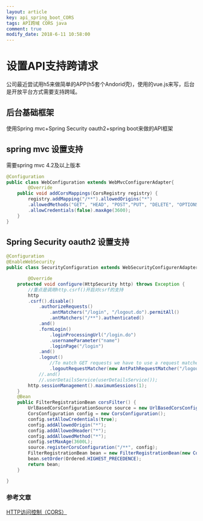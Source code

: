 ```yaml
---
layout: article
key: api_spring_boot_CORS
tags: API跨域 CORS java
comment: true
modify_date: 2018-6-11 10:58:00
---
```

设置API支持跨请求
===========
公司最近尝试用h5来做简单的APP(h5套个Andorid壳)，使用的vue.js来写，后台是开放平台方式需要支持跨域。
## 后台基础框架
使用Spring mvc+Spring Security oauth2+spring boot来做的API框架
## spring mvc 设置支持
需要spring mvc 4.2及以上版本
``` java
@Configuration
public class WebConfiguration extends WebMvcConfigurerAdapter{
        @Override
    public void addCorsMappings(CorsRegistry registry) {
        registry.addMapping("/**").allowedOrigins("*")
        .allowedMethods("GET", "HEAD", "POST","PUT", "DELETE", "OPTIONS")
        .allowCredentials(false).maxAge(3600);
    }
}
```
## Spring Security oauth2 设置支持
``` java
@Configuration
@EnableWebSecurity
public class SecurityConfiguration extends WebSecurityConfigurerAdapter {

        @Override
    protected void configure(HttpSecurity http) throws Exception {
        //重点是调用http.csrf()开启对csrf的支持
        http
        .csrf().disable()
            .authorizeRequests()
                .antMatchers("/login", "/logout.do").permitAll()
                .antMatchers("/**").authenticated()
            .and()
            .formLogin()
                .loginProcessingUrl("/login.do")
                .usernameParameter("name")
                .loginPage("/login")
            .and()
            .logout()
                //To match GET requests we have to use a request matcher.
                .logoutRequestMatcher(new AntPathRequestMatcher("/logout.do"));
            //.and()
            //.userDetailsService(userDetailsService());
        http.sessionManagement().maximumSessions(1);
    }
    @Bean
    public FilterRegistrationBean corsFilter() {
        UrlBasedCorsConfigurationSource source = new UrlBasedCorsConfigurationSource();
        CorsConfiguration config = new CorsConfiguration();
        config.setAllowCredentials(true);
        config.addAllowedOrigin("*");
        config.addAllowedHeader("*");
        config.addAllowedMethod("*");
        config.setMaxAge(3600L);
        source.registerCorsConfiguration("/**", config);
        FilterRegistrationBean bean = new FilterRegistrationBean(new CorsFilter(source));
        bean.setOrder(Ordered.HIGHEST_PRECEDENCE);
        return bean;
    }

}
```

### 参考文章
[HTTP访问控制（CORS）](https://developer.mozilla.org/zh-CN/docs/Web/HTTP/Access_control_CORS)